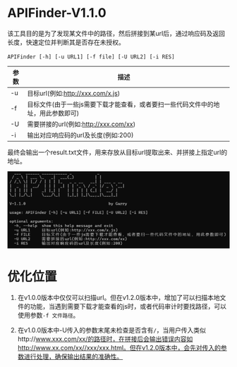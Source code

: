 # APIFinder-V1.1.0

该工具目的是为了发现某文件中的路径，然后拼接到某url后，通过响应码及返回长度，快速定位并判断其是否存在未授权。

`APIFinder [-h] [-u URL1] [-f file] [-U URL2] [-i RES]`

| 参数 | 描述                                                         |      |
| ---- | ------------------------------------------------------------ | ---- |
| -u   | 目标url(例如:http://xxx.com/x.js)                            |      |
| -f   | 目标文件(由于一些js需要下载才能查看，或者要扫一些代码文件中的地址，用此参数即可) |      |
| -U   | 需要拼接的url(例如:http://xxx.com/xx)                        |      |
| -i   | 输出对应响应码的url及长度(例如:200)                          |      |

最终会输出一个result.txt文件，用来存放从目标url提取出来、并拼接上指定url的地址。

![](https://github.com/duduwjr/APIFinder/blob/main/img/screenshot-20240329-163703.png)

# 优化位置

1. 在v1.0.0版本中仅仅可以扫描url。但在v1.2.0版本中，增加了可以扫描本地文件的功能，当遇到需要下载才能查看的js时，或者代码审计时要找路径，可以使用参数`-f 文件路径`。

2. 在v1.0.0版本中-U传入的参数末尾未检查是否含有`/`，当用户传入类似http://www.xxx.com/xx/的路径时，在拼接后会输出错误内容如http://www.xx.com/xx//xxx/xxx.html。但在v1.2.0版本中，会先对传入的参数进行处理，确保输出结果的准确性。
